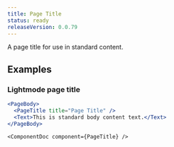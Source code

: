 ```yaml
---
title: Page Title
status: ready
releaseVersion: 0.0.79
---
```


A page title for use in standard content. 

## Examples

### Lightmode page title
```.jsx
<PageBody>
  <PageTitle title="Page Title" />
  <Text>This is standard body content text.</Text>
</PageBody>
```

```!jsx
<ComponentDoc component={PageTitle} />
```
